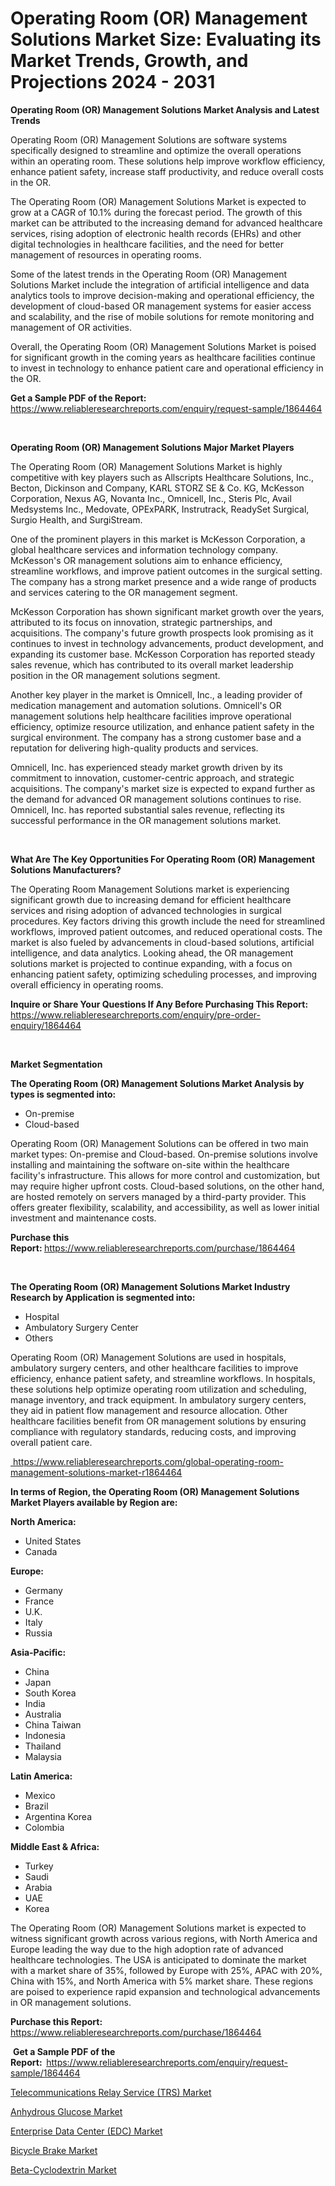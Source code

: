 <p><h1>Operating Room (OR) Management Solutions Market Size: Evaluating its Market Trends, Growth, and Projections 2024 - 2031</h1></p><p><strong>Operating Room (OR) Management Solutions Market Analysis and Latest Trends</strong></p>
<p><p>Operating Room (OR) Management Solutions are software systems specifically designed to streamline and optimize the overall operations within an operating room. These solutions help improve workflow efficiency, enhance patient safety, increase staff productivity, and reduce overall costs in the OR.</p><p>The Operating Room (OR) Management Solutions Market is expected to grow at a CAGR of 10.1% during the forecast period. The growth of this market can be attributed to the increasing demand for advanced healthcare services, rising adoption of electronic health records (EHRs) and other digital technologies in healthcare facilities, and the need for better management of resources in operating rooms.</p><p>Some of the latest trends in the Operating Room (OR) Management Solutions Market include the integration of artificial intelligence and data analytics tools to improve decision-making and operational efficiency, the development of cloud-based OR management systems for easier access and scalability, and the rise of mobile solutions for remote monitoring and management of OR activities.</p><p>Overall, the Operating Room (OR) Management Solutions Market is poised for significant growth in the coming years as healthcare facilities continue to invest in technology to enhance patient care and operational efficiency in the OR.</p></p>
<p><strong>Get a Sample PDF of the Report:&nbsp;</strong> <a href="https://www.reliableresearchreports.com/enquiry/request-sample/1864464">https://www.reliableresearchreports.com/enquiry/request-sample/1864464</a></p>
<p>&nbsp;</p>
<p><strong>Operating Room (OR) Management Solutions Major Market Players</strong></p>
<p><p>The Operating Room (OR) Management Solutions Market is highly competitive with key players such as Allscripts Healthcare Solutions, Inc., Becton, Dickinson and Company, KARL STORZ SE & Co. KG, McKesson Corporation, Nexus AG, Novanta Inc., Omnicell, Inc., Steris Plc, Avail Medsystems Inc., Medovate, OPExPARK, Instrutrack, ReadySet Surgical, Surgio Health, and SurgiStream.</p><p>One of the prominent players in this market is McKesson Corporation, a global healthcare services and information technology company. McKesson's OR management solutions aim to enhance efficiency, streamline workflows, and improve patient outcomes in the surgical setting. The company has a strong market presence and a wide range of products and services catering to the OR management segment.</p><p>McKesson Corporation has shown significant market growth over the years, attributed to its focus on innovation, strategic partnerships, and acquisitions. The company's future growth prospects look promising as it continues to invest in technology advancements, product development, and expanding its customer base. McKesson Corporation has reported steady sales revenue, which has contributed to its overall market leadership position in the OR management solutions segment.</p><p>Another key player in the market is Omnicell, Inc., a leading provider of medication management and automation solutions. Omnicell's OR management solutions help healthcare facilities improve operational efficiency, optimize resource utilization, and enhance patient safety in the surgical environment. The company has a strong customer base and a reputation for delivering high-quality products and services.</p><p>Omnicell, Inc. has experienced steady market growth driven by its commitment to innovation, customer-centric approach, and strategic acquisitions. The company's market size is expected to expand further as the demand for advanced OR management solutions continues to rise. Omnicell, Inc. has reported substantial sales revenue, reflecting its successful performance in the OR management solutions market.</p></p>
<p>&nbsp;</p>
<p><strong>What Are The Key Opportunities For Operating Room (OR) Management Solutions Manufacturers?</strong></p>
<p><p>The Operating Room Management Solutions market is experiencing significant growth due to increasing demand for efficient healthcare services and rising adoption of advanced technologies in surgical procedures. Key factors driving this growth include the need for streamlined workflows, improved patient outcomes, and reduced operational costs. The market is also fueled by advancements in cloud-based solutions, artificial intelligence, and data analytics. Looking ahead, the OR management solutions market is projected to continue expanding, with a focus on enhancing patient safety, optimizing scheduling processes, and improving overall efficiency in operating rooms.</p></p>
<p><strong>Inquire or Share Your Questions If Any Before Purchasing This Report:</strong> <a href="https://www.reliableresearchreports.com/enquiry/pre-order-enquiry/1864464">https://www.reliableresearchreports.com/enquiry/pre-order-enquiry/1864464</a></p>
<p>&nbsp;</p>
<p><strong>Market Segmentation</strong></p>
<p><strong>The Operating Room (OR) Management Solutions Market Analysis by types is segmented into:</strong></p>
<p><ul><li>On-premise</li><li>Cloud-based</li></ul></p>
<p><p>Operating Room (OR) Management Solutions can be offered in two main market types: On-premise and Cloud-based. On-premise solutions involve installing and maintaining the software on-site within the healthcare facility's infrastructure. This allows for more control and customization, but may require higher upfront costs. Cloud-based solutions, on the other hand, are hosted remotely on servers managed by a third-party provider. This offers greater flexibility, scalability, and accessibility, as well as lower initial investment and maintenance costs.</p></p>
<p><strong>Purchase this Report:&nbsp;</strong><a href="https://www.reliableresearchreports.com/purchase/1864464">https://www.reliableresearchreports.com/purchase/1864464</a></p>
<p>&nbsp;</p>
<p><strong>The Operating Room (OR) Management Solutions Market Industry Research by Application is segmented into:</strong></p>
<p><ul><li>Hospital</li><li>Ambulatory Surgery Center</li><li>Others</li></ul></p>
<p><p>Operating Room (OR) Management Solutions are used in hospitals, ambulatory surgery centers, and other healthcare facilities to improve efficiency, enhance patient safety, and streamline workflows. In hospitals, these solutions help optimize operating room utilization and scheduling, manage inventory, and track equipment. In ambulatory surgery centers, they aid in patient flow management and resource allocation. Other healthcare facilities benefit from OR management solutions by ensuring compliance with regulatory standards, reducing costs, and improving overall patient care.</p></p>
<p><a href="https://www.reliableresearchreports.com/global-operating-room-management-solutions-market-r1864464">&nbsp;https://www.reliableresearchreports.com/global-operating-room-management-solutions-market-r1864464</a></p>
<p><strong>In terms of Region, the Operating Room (OR) Management Solutions Market Players available by Region are:</strong></p>
<p>
    <p> <strong> North America: </strong>
        <ul>
            <li>United States</li>
            <li>Canada</li>
        </ul>
        </p> 
    <p> <strong> Europe: </strong>
        <ul>
            <li>Germany</li>
            <li>France</li>
            <li>U.K.</li>
            <li>Italy</li>
            <li>Russia</li>
        </ul>
        </p> 
    <p> <strong> Asia-Pacific: </strong>
        <ul>
            <li>China</li>
            <li>Japan</li>
            <li>South Korea</li>
            <li>India</li>
            <li>Australia</li>
            <li>China Taiwan</li>
            <li>Indonesia</li>
            <li>Thailand</li>
            <li>Malaysia</li>
        </ul>
        </p> 
    <p> <strong> Latin America: </strong>
        <ul>
            <li>Mexico</li>
            <li>Brazil</li>
            <li>Argentina Korea</li>
            <li>Colombia</li>
        </ul>
        </p> 
    <p> <strong> Middle East & Africa: </strong>
        <ul>
            <li>Turkey</li>
            <li>Saudi</li>
            <li>Arabia</li>
            <li>UAE</li>
            <li>Korea</li>
        </ul>
    </p>
    </p>
<p><p>The Operating Room (OR) Management Solutions market is expected to witness significant growth across various regions, with North America and Europe leading the way due to the high adoption rate of advanced healthcare technologies. The USA is anticipated to dominate the market with a market share of 35%, followed by Europe with 25%, APAC with 20%, China with 15%, and North America with 5% market share. These regions are poised to experience rapid expansion and technological advancements in OR management solutions.</p></p>
<p><strong>Purchase this Report: </strong><a href="https://www.reliableresearchreports.com/purchase/1864464">https://www.reliableresearchreports.com/purchase/1864464</a></p>
<p>&nbsp;<strong>Get a Sample PDF of the Report:&nbsp;&nbsp;</strong><a href="https://www.reliableresearchreports.com/enquiry/request-sample/1864464">https://www.reliableresearchreports.com/enquiry/request-sample/1864464</a></p>
<p><strong></strong></p>
<p><p><a href="https://github.com/redneck06/Market-Research-Report-List-3/blob/main/telecommunications-relay-service-trs-market.md">Telecommunications Relay Service (TRS) Market</a></p><p><a href="https://www.linkedin.com/pulse/anhydrous-glucose-market-size-growth-forecast-from-2024-2031-9c65f">Anhydrous Glucose Market</a></p><p><a href="https://github.com/nicoletavirag/Market-Research-Report-List-3/blob/main/enterprise-data-center-edc-market.md">Enterprise Data Center (EDC) Market</a></p><p><a href="https://issuu.com/reportprime-2/docs/bicycle-brake-market-size-2030.pptx">Bicycle Brake Market</a></p><p><a href="https://www.linkedin.com/pulse/beta-cyclodextrin-market-offers-provide-insightful-data-time-fgqqf">Beta-Cyclodextrin Market</a></p></p>